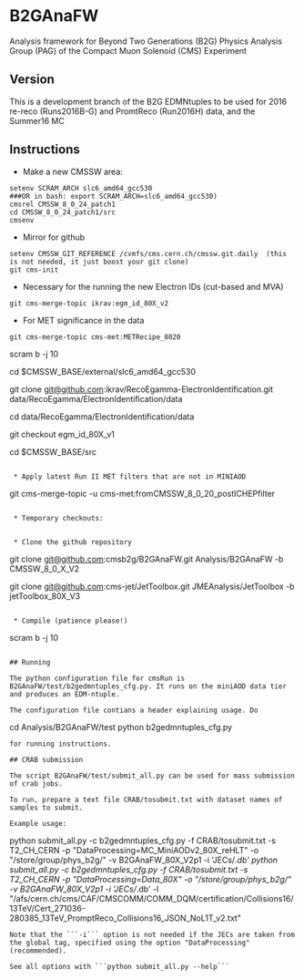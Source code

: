 # B2GAnaFW

Analysis framework for Beyond Two Generations (B2G) Physics Analysis Group (PAG) of the Compact Muon Solenoid (CMS) Experiment

## Version

This is a development branch of the B2G EDMNtuples to be used for 2016 re-reco (Runs2016B-G) and PromtReco (Run2016H) data, and the Summer16 MC

## Instructions

 * Make a new CMSSW area:
```
setenv SCRAM_ARCH slc6_amd64_gcc530 
###OR in bash: export SCRAM_ARCH=slc6_amd64_gcc530)
cmsrel CMSSW_8_0_24_patch1
cd CMSSW_8_0_24_patch1/src
cmsenv
```

 * Mirror for github
```
setenv CMSSW_GIT_REFERENCE /cvmfs/cms.cern.ch/cmssw.git.daily  (this is not needed, it just boost your git clone)
git cms-init
```

 * Necessary for the running the new Electron IDs (cut-based and MVA)
```
git cms-merge-topic ikrav:egm_id_80X_v2
```

 * For MET significance in the data
```
git cms-merge-topic cms-met:METRecipe_8020
```

scram b -j 10

cd $CMSSW_BASE/external/slc6_amd64_gcc530

git clone git@github.com:ikrav/RecoEgamma-ElectronIdentification.git data/RecoEgamma/ElectronIdentification/data

cd data/RecoEgamma/ElectronIdentification/data

git checkout egm_id_80X_v1

cd $CMSSW_BASE/src
```

 * Apply latest Run II MET filters that are not in MINIAOD
```
git cms-merge-topic -u cms-met:fromCMSSW_8_0_20_postICHEPfilter
```

 * Temporary checkouts:
```
```

 * Clone the github repository
```
git clone git@github.com:cmsb2g/B2GAnaFW.git Analysis/B2GAnaFW -b CMSSW_8_0_X_V2

git clone git@github.com:cms-jet/JetToolbox.git JMEAnalysis/JetToolbox -b jetToolbox_80X_V3
```

 * Compile (patience please!)
```
scram b -j 10
```

## Running

The python configuration file for cmsRun is B2GAnaFW/test/b2gedmntuples_cfg.py. It runs on the miniAOD data tier and produces an EDM-ntuple.

The configuration file contians a header explaining usage. Do
```
cd Analysis/B2GAnaFW/test
python b2gedmntuples_cfg.py 
```
for running instructions. 

## CRAB submission

The script B2GAnaFW/test/submit_all.py can be used for mass submission of crab jobs. 

To run, prepare a text file CRAB/tosubmit.txt with dataset names of samples to submit.

Example usage: 

```
python submit_all.py -c b2gedmntuples_cfg.py -f CRAB/tosubmit.txt -s T2_CH_CERN -p "DataProcessing=MC_MiniAODv2_80X_reHLT" -o "/store/group/phys_b2g/" -v B2GAnaFW_80X_V2p1 -i 'JECs/*.db'
python submit_all.py -c b2gedmntuples_cfg.py -f CRAB/tosubmit.txt -s T2_CH_CERN -p "DataProcessing=Data_80X" -o "/store/group/phys_b2g/" -v B2GAnaFW_80X_V2p1 -i 'JECs/*.db' -l "/afs/cern.ch/cms/CAF/CMSCOMM/COMM_DQM/certification/Collisions16/13TeV/Cert_271036-280385_13TeV_PromptReco_Collisions16_JSON_NoL1T_v2.txt"
```
Note that the ```-i``` option is not needed if the JECs are taken from the global tag, specified using the option "DataProcessing" (recommended).

See all options with ```python submit_all.py --help```
